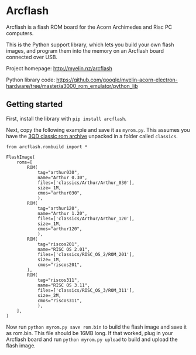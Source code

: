# Arcflash

Arcflash is a flash ROM board for the Acorn Archimedes and Risc PC computers.

This is the Python support library, which lets you build your own flash
images, and program them into the memory on an Arcflash board connected over
USB.

Project homepage: http://myelin.nz/arcflash

Python library code: https://github.com/google/myelin-acorn-electron-hardware/tree/master/a3000_rom_emulator/python_lib

## Getting started

First, install the library with `pip install arcflash`.

Next, copy the following example and save it as `myrom.py`.  This assumes you have the [3QD classic rom archive](http://www.riscos.com/shop/products/101/index.htm) unpacked in a folder called `classics`.

~~~~
from arcflash.rombuild import *

FlashImage(
    roms=[
        ROM(
            tag="arthur030",
            name="Arthur 0.30",
            files=['classics/Arthur/Arthur_030'],
            size=_1M,
            cmos="arthur030",
            ),
        ROM(
            tag="arthur120",
            name="Arthur 1.20",
            files=['classics/Arthur/Arthur_120'],
            size=_1M,
            cmos="arthur120",
            ),
        ROM(
            tag="riscos201",
            name="RISC OS 2.01",
            files=['classics/RISC_OS_2/ROM_201'],
            size=_1M,
            cmos="riscos201",
        ),
        ROM(
            tag="riscos311",
            name="RISC OS 3.11",
            files=['classics/RISC_OS_3/ROM_311'],
            size=_2M,
            cmos="riscos311",
            ),
    ],
)
~~~~

Now run `python myrom.py save rom.bin` to build the flash image and save it as rom.bin.  This file should be 16MB long.  If that worked, plug in your Arcflash board and run `python myrom.py upload` to build and upload the flash image.
